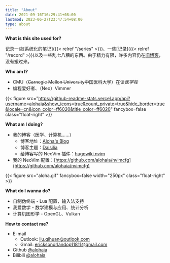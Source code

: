 ```yaml
---
title: "About"
date: 2021-09-16T16:29:41+08:00
lastmod: 2023-06-27T23:47:54+08:00
type: about
---
```


**What is this site used for?**

记录一些[系统化的笔记]({{< relref "/series" >}})、一些[记录]({{< relref "/record" >}})以及一些乱七八糟的东西。由于精力有限，许多内容仍在[旧博客](https://aloha.org.cn)，没有搬过来。

**Who am I?**

- CMU（~~Carnegie Mellon University~~中国医科大学）在读*医学牲*
- 编程爱好者、（Neo）Vimmer

{{< figure src="https://github-readme-stats.vercel.app/api?username=alohaia&show_icons=true&count_private=true&hide_border=true&locale=cn&icon_color=ff6020&title_color=ff6020" fancybox=false class="float-right" >}}

**What am I doing?**

- 我的博客（医学、计算机……）
    - 博客地址：[Aloha's Blog](https://daisilia.com)
    - 博客主题：[Daisilia](https://github.com/alohaia/hugo-theme-daisilia)
    - 给博客写的 NeoVim 插件：[hugowiki.nvim](https://github.com/alohaia/hugowiki.nvim)
- 我的 NeoVim 配置：[https://github.com/alohaia/nvimcfg](https://github.com/alohaia/nvimcfg)

{{< figure src="aloha.gif" fancybox=false width="250px" class="float-right" >}}

**What do I wanna do?**

- 自制伪终端 - Lua 配置，输入法支持
- 我爱数学 - 数学建模与应用、统计分析
- 计算机图形学 - OpenGL、Vulkan

**How to contact me?**

- E-mail
    - Outlook: [liu.qihuan@outlook.com](mailto:liu.qihuan@outlook.com)
    - Gmail: [ericksonorlandop11811@gmail.com](mailto:ericksonorlandop11811@gmail.com)
- Github [@alohaia](https://github.com/alohaia)
- Bilibili [@alohaia](https://space.bilibili.com/437854288)
